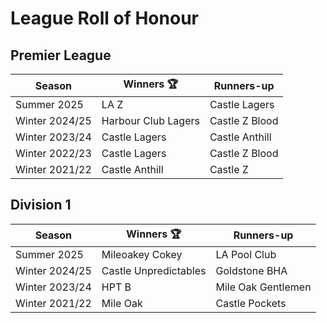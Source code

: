 # League Roll of Honour

## Premier League

| Season         | Winners 🏆          | Runners-up     |
|----------------|---------------------|----------------|
| Summer 2025    | LA Z                | Castle Lagers  |
| Winter 2024/25 | Harbour Club Lagers | Castle Z Blood |
| Winter 2023/24 | Castle Lagers       | Castle Anthill |
| Winter 2022/23 | Castle Lagers       | Castle Z Blood |
| Winter 2021/22 | Castle Anthill      | Castle Z       |

## Division 1

| Season         | Winners 🏆            | Runners-up         |
|----------------|-----------------------|--------------------|
| Summer 2025    | Mileoakey Cokey       | LA Pool Club       |
| Winter 2024/25 | Castle Unpredictables | Goldstone BHA      |
| Winter 2023/24 | HPT B                 | Mile Oak Gentlemen |
| Winter 2021/22 | Mile Oak              | Castle Pockets     |
